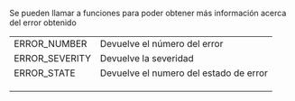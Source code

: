 Se pueden llamar a funciones para poder obtener más información acerca del error obtenido

|                |                                        |
| -------------- | -------------------------------------- |
| ERROR_NUMBER   | Devuelve el número del error           |
| ERROR_SEVERITY | Devuelve la severidad                  |
| ERROR_STATE    | Devuelve el numero del estado de error |
|                |                                        |
|                |                                        |
|                |                                        |
